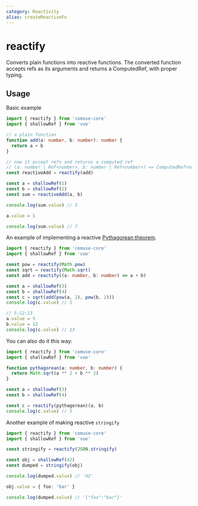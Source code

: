 ```yaml
---
category: Reactivity
alias: createReactiveFn
---
```


# reactify

Converts plain functions into reactive functions. The converted function accepts refs as its arguments and returns a ComputedRef, with proper typing.

## Usage

Basic example

```ts
import { reactify } from 'comuse-core'
import { shallowRef } from 'vue'

// a plain function
function add(a: number, b: number): number {
  return a + b
}

// now it accept refs and returns a computed ref
// (a: number | Ref<number>, b: number | Ref<number>) => ComputedRef<number>
const reactiveAdd = reactify(add)

const a = shallowRef(1)
const b = shallowRef(2)
const sum = reactiveAdd(a, b)

console.log(sum.value) // 3

a.value = 5

console.log(sum.value) // 7
```

An example of implementing a reactive [Pythagorean theorem](https://en.wikipedia.org/wiki/Pythagorean_theorem).

<!-- eslint-skip -->

```ts
import { reactify } from 'comuse-core'
import { shallowRef } from 'vue'

const pow = reactify(Math.pow)
const sqrt = reactify(Math.sqrt)
const add = reactify((a: number, b: number) => a + b)

const a = shallowRef(3)
const b = shallowRef(4)
const c = sqrt(add(pow(a, 2), pow(b, 2)))
console.log(c.value) // 5

// 5:12:13
a.value = 5
b.value = 12
console.log(c.value) // 13
```

You can also do it this way:

```ts
import { reactify } from 'comuse-core'
import { shallowRef } from 'vue'

function pythagorean(a: number, b: number) {
  return Math.sqrt(a ** 2 + b ** 2)
}

const a = shallowRef(3)
const b = shallowRef(4)

const c = reactify(pythagorean)(a, b)
console.log(c.value) // 5
```

Another example of making reactive `stringify`

```ts
import { reactify } from 'comuse-core'
import { shallowRef } from 'vue'

const stringify = reactify(JSON.stringify)

const obj = shallowRef(42)
const dumped = stringify(obj)

console.log(dumped.value) // '42'

obj.value = { foo: 'bar' }

console.log(dumped.value) // '{"foo":"bar"}'
```
